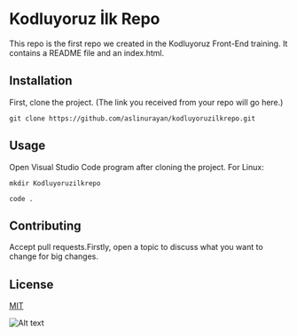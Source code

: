 # **Kodluyoruz İlk Repo**
This repo is the first repo we created in the Kodluyoruz Front-End training. It contains a README file and an index.html.
## **Installation**
First, clone the project. (The link you received from your repo will go here.)

`git clone https://github.com/aslinurayan/kodluyoruzilkrepo.git`
## **Usage**
Open Visual Studio Code program after cloning the project.
For Linux:

`mkdir Kodluyoruzilkrepo`

`code .`

## **Contributing**
Accept pull requests.Firstly, open a topic to discuss what you want to change for big changes.

## **License**

[MIT](https://choosealicense.com/licenses/mit/)

![Alt text](<Ekran Resmi 2023-10-24 17.00.11.png>)




